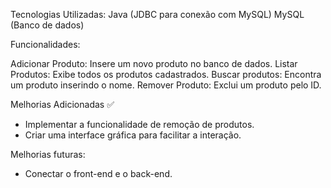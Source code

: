 
Tecnologias Utilizadas:
Java (JDBC para conexão com MySQL)
MySQL (Banco de dados)

Funcionalidades: 

Adicionar Produto: Insere um novo produto no banco de dados.
Listar Produtos: Exibe todos os produtos cadastrados.
Buscar produtos: Encontra um produto inserindo o nome.
Remover Produto: Exclui um produto pelo ID.

Melhorias Adicionadas ✅️

- Implementar a funcionalidade de remoção de produtos.
- Criar uma interface gráfica para facilitar a interação.

Melhorias futuras:

- Conectar o front-end e o back-end.

